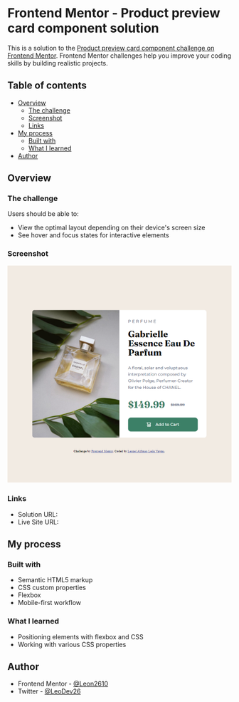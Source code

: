 # Frontend Mentor - Product preview card component solution

This is a solution to the [Product preview card component challenge on Frontend Mentor](https://www.frontendmentor.io/challenges/product-preview-card-component-GO7UmttRfa). Frontend Mentor challenges help you improve your coding skills by building realistic projects. 

## Table of contents

- [Overview](#overview)
  - [The challenge](#the-challenge)
  - [Screenshot](#screenshot)
  - [Links](#links)
- [My process](#my-process)
  - [Built with](#built-with)
  - [What I learned](#what-i-learned)
- [Author](#author)


## Overview

### The challenge

Users should be able to:

- View the optimal layout depending on their device's screen size
- See hover and focus states for interactive elements

### Screenshot

![](./images/screenshot.PNG)

### Links

- Solution URL: 
- Live Site URL: 

## My process

### Built with

- Semantic HTML5 markup
- CSS custom properties
- Flexbox
- Mobile-first workflow

### What I learned

* Positioning elements with flexbox and CSS
* Working with various CSS properties


## Author

- Frontend Mentor - [@Leon2610](https://www.frontendmentor.io/profile/Leon2610)
- Twitter - [@LeoDev26](https://twitter.com/LeoDev26)

